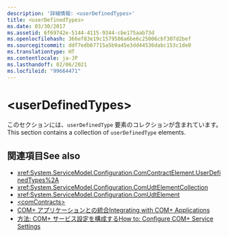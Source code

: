 ```yaml
---
description: '詳細情報: <userDefinedTypes>'
title: <userDefinedTypes>
ms.date: 03/30/2017
ms.assetid: 6f69742e-5144-4115-9344-cbe175aab73d
ms.openlocfilehash: 366ef83e19c1579506a6be6c25006cbf307d2bef
ms.sourcegitcommit: ddf7edb67715a5b9a45e3dd44536dabc153c1de0
ms.translationtype: HT
ms.contentlocale: ja-JP
ms.lasthandoff: 02/06/2021
ms.locfileid: "99664471"
---
```

# \<userDefinedTypes>

<span data-ttu-id="bf9a6-102">このセクションには、`userDefinedType` 要素のコレクションが含まれています。</span><span class="sxs-lookup"><span data-stu-id="bf9a6-102">This section contains a collection of `userDefinedType` elements.</span></span>  
  
## <a name="see-also"></a><span data-ttu-id="bf9a6-103">関連項目</span><span class="sxs-lookup"><span data-stu-id="bf9a6-103">See also</span></span>

- <xref:System.ServiceModel.Configuration.ComContractElement.UserDefinedTypes%2A>
- <xref:System.ServiceModel.Configuration.ComUdtElementCollection>
- <xref:System.ServiceModel.Configuration.ComUdtElement>
- [\<comContracts>](comcontracts.md)
- [<span data-ttu-id="bf9a6-104">COM+ アプリケーションとの統合</span><span class="sxs-lookup"><span data-stu-id="bf9a6-104">Integrating with COM+ Applications</span></span>](../../../wcf/feature-details/integrating-with-com-plus-applications.md)
- [<span data-ttu-id="bf9a6-105">方法: COM+ サービス設定を構成する</span><span class="sxs-lookup"><span data-stu-id="bf9a6-105">How to: Configure COM+ Service Settings</span></span>](../../../wcf/feature-details/how-to-configure-com-service-settings.md)

